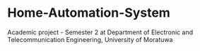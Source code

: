# Home-Automation-System
Academic project - Semester 2 at Department of Electronic and Telecommunication Engineering, University of Moratuwa
